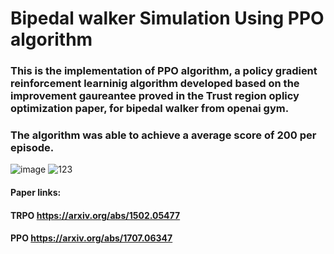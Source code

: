 # Bipedal walker Simulation Using PPO algorithm
### This is the implementation of PPO algorithm, a policy gradient reinforcement learninig algorithm developed based on the improvement gaureantee proved in the Trust region oplicy optimization paper, for bipedal walker from openai gym.
### The algorithm was able to achieve a average score of 200 per episode. 
![image](https://user-images.githubusercontent.com/73269696/160666811-fb76501b-90c3-4bb8-b066-bbb3639d0682.png)
![123](https://user-images.githubusercontent.com/73269696/160667130-f9142c5d-f244-43c5-ac1e-a55f1ef706fd.PNG)

#### Paper links: 
#### TRPO https://arxiv.org/abs/1502.05477
#### PPO  https://arxiv.org/abs/1707.06347  


